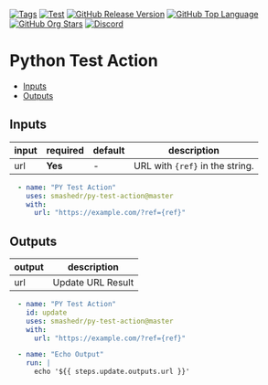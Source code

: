 [![Tags](https://img.shields.io/github/actions/workflow/status/smashedr/py-test-action/tags.yaml?logo=github&logoColor=white&label=tags)](https://github.com/smashedr/py-test-action/actions/workflows/tags.yaml)
[![Test](https://img.shields.io/github/actions/workflow/status/smashedr/py-test-action/test.yaml?logo=github&logoColor=white&label=test)](https://github.com/smashedr/py-test-action/actions/workflows/test.yaml)
[![GitHub Release Version](https://img.shields.io/github/v/release/smashedr/py-test-action?logo=github)](https://github.com/smashedr/py-test-action/releases/latest)
[![GitHub Top Language](https://img.shields.io/github/languages/top/smashedr/py-test-action?logo=htmx&logoColor=white)](https://github.com/smashedr/py-test-action)
[![GitHub Org Stars](https://img.shields.io/github/stars/cssnr?style=flat&logo=github&logoColor=white)](https://cssnr.github.io/)
[![Discord](https://img.shields.io/discord/899171661457293343?logo=discord&logoColor=white&label=discord&color=7289da)](https://discord.gg/wXy6m2X8wY)

# Python Test Action

* [Inputs](#Inputs)
* [Outputs](#Outputs)

## Inputs

| input | required | default | description                     |
|-------|----------|---------|---------------------------------|
| url   | **Yes**  | -       | URL with `{ref}` in the string. |

```yaml
  - name: "PY Test Action"
    uses: smashedr/py-test-action@master
    with:
      url: "https://example.com/?ref={ref}"
```

## Outputs

| output | description       |
|--------|-------------------|
| url    | Update URL Result |

```yaml
  - name: "PY Test Action"
    id: update
    uses: smashedr/py-test-action@master
    with:
      url: "https://example.com/?ref={ref}"

  - name: "Echo Output"
    run: |
      echo '${{ steps.update.outputs.url }}'
```
